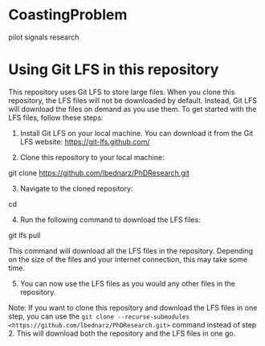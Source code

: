 # CoastingProblem
 pilot signals research

 # Using Git LFS in this repository

This repository uses Git LFS to store large files. When you clone this repository, the LFS files will not be downloaded by default. Instead, Git LFS will download the files on demand as you use them. To get started with the LFS files, follow these steps:

1. Install Git LFS on your local machine. You can download it from the Git LFS website: https://git-lfs.github.com/

2. Clone this repository to your local machine:

git clone <https://github.com/lbednarz/PhDResearch.git>


3. Navigate to the cloned repository:

cd <PhD-Research>


4. Run the following command to download the LFS files:

git lfs pull 

This command will download all the LFS files in the repository. Depending on the size of the files and your internet connection, this may take some time.

5. You can now use the LFS files as you would any other files in the repository.

Note: If you want to clone this repository and download the LFS files in one step, you can use the `git clone --recurse-submodules <https://github.com/lbednarz/PhDResearch.git>` command instead of step 2. This will download both the repository and the LFS files in one go.
